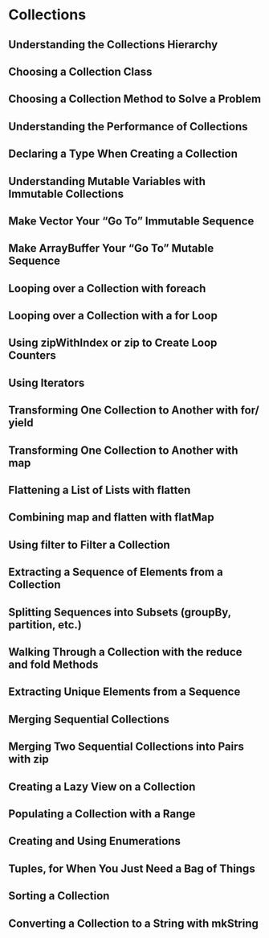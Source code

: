 # Collections

## Understanding the Collections Hierarchy

## Choosing a Collection Class

## Choosing a Collection Method to Solve a Problem

## Understanding the Performance of Collections

## Declaring a Type When Creating a Collection

## Understanding Mutable Variables with Immutable Collections

## Make Vector Your “Go To” Immutable Sequence

## Make ArrayBuffer Your “Go To” Mutable Sequence

## Looping over a Collection with foreach

## Looping over a Collection with a for Loop

## Using zipWithIndex or zip to Create Loop Counters

## Using Iterators

## Transforming One Collection to Another with for/ yield

##  Transforming One Collection to Another with map

## Flattening a List of Lists with flatten

## Combining map and flatten with flatMap

## Using filter to Filter a Collection

## Extracting a Sequence of Elements from a Collection

## Splitting Sequences into Subsets (groupBy, partition, etc.)

## Walking Through a Collection with the reduce and fold Methods

## Extracting Unique Elements from a Sequence

## Merging Sequential Collections

## Merging Two Sequential Collections into Pairs with zip

## Creating a Lazy View on a Collection

## Populating a Collection with a Range

## Creating and Using Enumerations

## Tuples, for When You Just Need a Bag of Things

## Sorting a Collection

## Converting a Collection to a String with mkString

